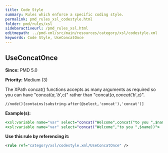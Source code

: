```yaml
---
title: Code Style
summary: Rules which enforce a specific coding style.
permalink: pmd_rules_xsl_codestyle.html
folder: pmd/rules/xsl
sidebaractiveurl: /pmd_rules_xsl.html
editmepath: ../pmd-xml/src/main/resources/category/xsl/codestyle.xml
keywords: Code Style, UseConcatOnce
---
```

## UseConcatOnce

**Since:** PMD 5.0

**Priority:** Medium (3)

The XPath concat() functions accepts as many arguments as required so you can have
"concat($a,'b',$c)" rather than "concat($a,concat('b',$c)".

```
//node()[contains(substring-after(@select,'concat'),'concat')]
```

**Example(s):**

``` xsl
<xsl:variable name="var" select="concat("Welcome",concat("to you ",$name))"/>
<xsl:variable name="var" select="concat("Welcome","to you ",$name))">
```

**Use this rule by referencing it:**
``` xml
<rule ref="category/xsl/codestyle.xml/UseConcatOnce" />
```

